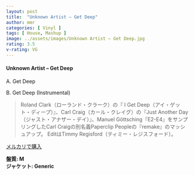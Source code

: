 ```yaml
---
layout: post
title:  "Unknown Artist – Get Deep"
author: mmr
categories: [ Vinyl ]
tags: [ House, Mashup ]
image: ../assets/images/Unknown Artist – Get Deep.jpg
rating: 3.5
v-rating: VG
---
```


#### Unknown Artist – Get Deep

A. Get Deep

B. Get Deep (Instrumental)

> Roland Clark（ローランド・クラーク）の『 I Get Deep（アイ・ゲット・ディープ）』、Carl Craig（カール・クレイグ）の『Just Another Day（ジャスト・アナザー・デイ）』、Manuel Göttsching『E2-E4』をサンプリングしたCarl Craigの別名義Paperclip Peopleの『remake』のマッシュアップ。 EditはTimmy Regisford（ティミー・レジスフォード）。

[メルカリで購入](https://jp.mercari.com/item/m62836204248)

<div class="mt-4 mb-4 d-flex align-items-center">
<strong class="mr-1">盤質: M</strong>
</div>
<div class="mt-4 mb-4 d-flex align-items-center">
<strong class="mr-1">ジャケット: Generic</strong>
</div>
